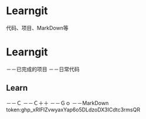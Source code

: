 # Learngit
代码、项目、MarkDown等
# Learngit
－－已完成的项目
－－日常代码
## Learn
－－Ｃ
－－Ｃ＋＋
－－Ｇｏ
－－MarkDown
token: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
